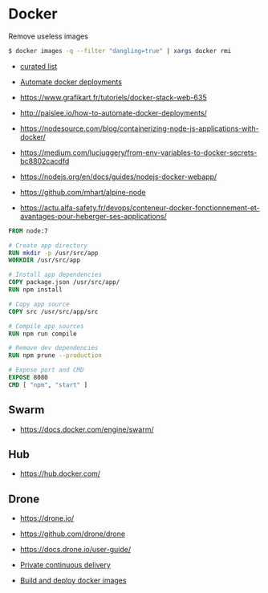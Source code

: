 # Docker

Remove useless images

```bash
$ docker images -q --filter "dangling=true" | xargs docker rmi
```

- [curated list](https://github.com/veggiemonk/awesome-docker)
- [Automate docker deployments](http://paislee.io/how-to-automate-docker-deployments/)

- https://www.grafikart.fr/tutoriels/docker-stack-web-635
- http://paislee.io/how-to-automate-docker-deployments/

- https://nodesource.com/blog/containerizing-node-js-applications-with-docker/
- https://medium.com/lucjuggery/from-env-variables-to-docker-secrets-bc8802cacdfd
- https://nodejs.org/en/docs/guides/nodejs-docker-webapp/
- https://github.com/mhart/alpine-node

- https://actu.alfa-safety.fr/devops/conteneur-docker-fonctionnement-et-avantages-pour-heberger-ses-applications/

```Dockerfile
FROM node:7

# Create app directory
RUN mkdir -p /usr/src/app
WORKDIR /usr/src/app

# Install app dependencies
COPY package.json /usr/src/app/
RUN npm install

# Copy app source
COPY src /usr/src/app/src

# Compile app sources
RUN npm run compile

# Remove dev dependencies
RUN npm prune --production

# Expose port and CMD
EXPOSE 8080
CMD [ "npm", "start" ]
```

## Swarm

- https://docs.docker.com/engine/swarm/

## Hub

- https://hub.docker.com/

## Drone

- https://drone.io/
- https://github.com/drone/drone
- https://docs.drone.io/user-guide/

- [Private continuous delivery](http://paislee.io/how-to-run-a-private-continuous-integration-server-with-drone/)
- [Build and deploy docker images](http://paislee.io/how-to-build-and-deploy-docker-images-with-drone/)
